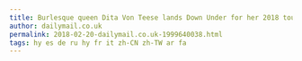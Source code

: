 ```yaml
---
title: Burlesque queen Dita Von Teese lands Down Under for her 2018 tour
author: dailymail.co.uk
permalink: 2018-02-20-dailymail.co.uk-1999640038.html
tags: hy es de ru hy fr it zh-CN zh-TW ar fa
---
```


